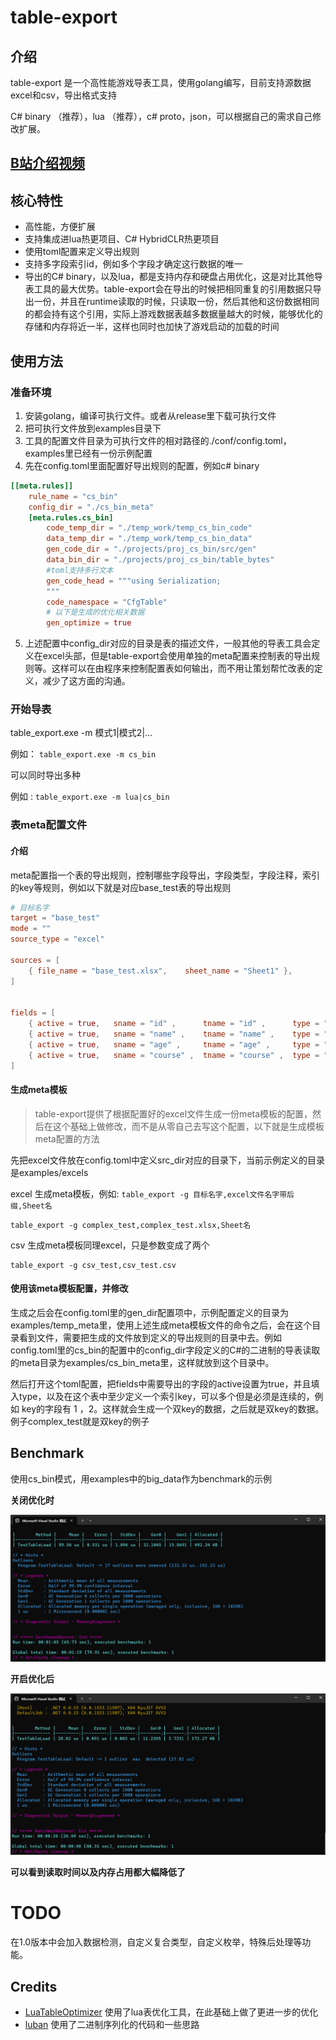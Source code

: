 # table-export

## 介绍
table-export 是一个高性能游戏导表工具，使用golang编写，目前支持源数据excel和csv，导出格式支持

C# binary （推荐），lua （推荐），c# proto，json，可以根据自己的需求自己修改扩展。

## [B站介绍视频](https://www.bilibili.com/video/BV1ru411871G/)

## 核心特性

- 高性能，方便扩展
- 支持集成进lua热更项目、C# HybridCLR热更项目
- 使用toml配置来定义导出规则
- 支持多字段索引id，例如多个字段才确定这行数据的唯一
- 导出的C# binary，以及lua，都是支持内存和硬盘占用优化，这是对比其他导表工具的最大优势。table-export会在导出的时候把相同重复的引用数据只导出一份，并且在runtime读取的时候，只读取一份，然后其他和这份数据相同的都会持有这个引用，实际上游戏数据表越多数据量越大的时候，能够优化的存储和内存将近一半，这样也同时也加快了游戏启动的加载的时间

## 使用方法

### 准备环境

1. 安装golang，编译可执行文件。或者从release里下载可执行文件
2. 把可执行文件放到examples目录下
3. 工具的配置文件目录为可执行文件的相对路径的./conf/config.toml，examples里已经有一份示例配置
4. 先在config.toml里面配置好导出规则的配置，例如c# binary

```toml
[[meta.rules]]
    rule_name = "cs_bin"
    config_dir = "./cs_bin_meta"
    [meta.rules.cs_bin]
        code_temp_dir = "./temp_work/temp_cs_bin_code"
        data_temp_dir = "./temp_work/temp_cs_bin_data"
        gen_code_dir = "./projects/proj_cs_bin/src/gen"
        data_bin_dir = "./projects/proj_cs_bin/table_bytes"
        #toml支持多行文本
        gen_code_head = """using Serialization;
        """
        code_namespace = "CfgTable"
        # 以下是生成的优化相关数据
        gen_optimize = true
```

5. 上述配置中config_dir对应的目录是表的描述文件，一般其他的导表工具会定义在excel头部，但是table-export会使用单独的meta配置来控制表的导出规则等。这样可以在由程序来控制配置表如何输出，而不用让策划帮忙改表的定义，减少了这方面的沟通。

### 开始导表

table_export.exe -m 模式1|模式2|...

例如： `table_export.exe -m cs_bin` 

可以同时导出多种

例如 :  `table_export.exe -m lua|cs_bin` 

### **表meta配置文件**

#### 介绍

meta配置指一个表的导出规则，控制哪些字段导出，字段类型，字段注释，索引的key等规则，例如以下就是对应base_test表的导出规则

```toml
# 目标名字
target = "base_test"
mode = ""
source_type = "excel"

sources = [
    { file_name = "base_test.xlsx",    sheet_name = "Sheet1" },
]


fields = [
    { active = true,   sname = "id" ,      tname = "id" ,      type = "int" ,  		key = 1,    desc = "主id"},
    { active = true,   sname = "name" ,    tname = "name" ,    type = "string",  	key = 0,    desc = "名字"},
    { active = true,   sname = "age" ,     tname = "age" ,     type = "int" ,  		key = 0,    desc = "年龄"},
	{ active = true,   sname = "course" ,  tname = "course" ,  type = "[]int" ,  		key = 0,    desc = "学科"},
]

```

#### 生成meta模板

> table-export提供了根据配置好的excel文件生成一份meta模板的配置，然后在这个基础上做修改，而不是从零自己去写这个配置，以下就是生成模板meta配置的方法

先把excel文件放在config.toml中定义src_dir对应的目录下，当前示例定义的目录是examples/excels

excel 生成meta模板，例如: `table_export -g 目标名字,excel文件名字带后缀,Sheet名` 

```shell
table_export -g complex_test,complex_test.xlsx,Sheet名
```

csv 生成meta模板同理excel，只是参数变成了两个

```shell
table_export -g csv_test,csv_test.csv
```

#### 使用该meta模板配置，并修改

生成之后会在config.toml里的gen_dir配置项中，示例配置定义的目录为examples/temp_meta里，使用上述生成meta模板文件的命令之后，会在这个目录看到文件，需要把生成的文件放到定义的导出规则的目录中去。例如config.toml里的cs_bin的配置中的config_dir字段定义的C#的二进制的导表读取的meta目录为examples/cs_bin_meta里，这样就放到这个目录中。

然后打开这个toml配置，把fields中需要导出的字段的active设置为true，并且填入type，以及在这个表中至少定义一个索引key，可以多个但是必须是连续的，例如 key的字段有 1 ，2。这样就会生成一个双key的数据，之后就是双key的数据。例子complex_test就是双key的例子



## Benchmark

使用cs_bin模式，用examples中的big_data作为benchmark的示例

**关闭优化时**

![before_optimization](doc/img/before_optimization.png)

**开启优化后**

![after_optimization](doc/img/after_optimization.png)

**可以看到读取时间以及内存占用都大幅降低了**

# TODO

在1.0版本中会加入数据检测，自定义复合类型，自定义枚举，特殊后处理等功能。



## Credits

- [LuaTableOptimizer](https://github.com/lujian101/LuaTableOptimizer) 使用了lua表优化工具，在此基础上做了更进一步的优化
- [luban](https://github.com/focus-creative-games/luban) 使用了二进制序列化的代码和一些思路